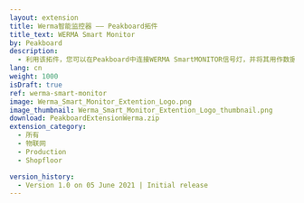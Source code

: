 ```yaml
---
layout: extension
title: Werma智能监控器 —— Peakboard拓件
title_text: WERMA Smart Monitor
by: Peakboard
description: 
  - 利用该拓件，您可以在Peakboard中连接WERMA SmartMONITOR信号灯，并将其用作数据源。如此一来，您就可以读取并修改信号灯的状态。另外，您还可以从中读取带时间戳的状态历史。
lang: cn
weight: 1000
isDraft: true
ref: werma-smart-monitor
image: Werma_Smart_Monitor_Extention_Logo.png
image_thumbnail: Werma_Smart_Monitor_Extention_Logo_thumbnail.png
download: PeakboardExtensionWerma.zip
extension_category:
  - 所有
  - 物联网
  - Production
  - Shopfloor

version_history:
  - Version 1.0 on 05 June 2021 | Initial release
---
```

